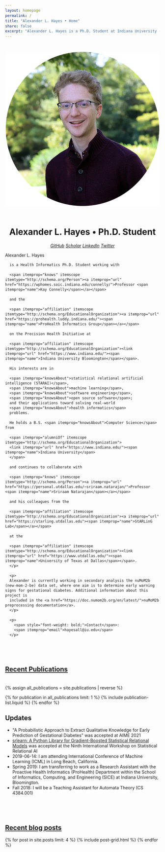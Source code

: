 ```yaml
---
layout: homepage
permalink: /
title: "Alexander L. Hayes • Home"
share: false
excerpt: "Alexander L. Hayes is a Ph.D. Student at Indiana University (IU) Bloomington studying Health Informatics."
---
```


<div itemscope itemtype="http://schema.org/Person">

  <div class="homepage-intro" style="align: center;">
    <img itemprop="image" src="/images/Alexander_Hayes.png" style="display: block; margin: auto; padding-top: 2em; padding-bottom: 2em;">
  </div>

  <div class="homepage-second">
    <center>
    <h1>Alexander L. Hayes • Ph.D. Student</h1>
    <link itemprop="url" href="https://hayesall.com">
    <a itemprop="sameAs" href="https://github.com/hayesall/" class="btn-social github"><i class="icons fa fa-github fa-2x"> GitHub</i></a>
    <a itemprop="sameAs" href="https://scholar.google.com/citations?user=eAys7JgAAAAJ&hl=en" class="btn-social twitter"><i class="icons ai ai-google-scholar ai-2x"> Scholar</i></a>
    <a itemprop="sameAs" href="https://www.linkedin.com/in/alexanderlhayes/" class="btn-social linkedin"><i class="icons fa fa-linkedin fa-2x"> LinkedIn</i></a>
    <a itemprop="sameAs" href="https://twitter.com/alexanderlhayes/" class="btn-social twitter"><i class="icons fa fa-twitter fa-2x"> Twitter</i></a>
    </center>
  </div>

  <div class="homepage-third">
    <p>
      <span itemprop="name">Alexander L. Hayes</span>

      is a Health Informatics Ph.D. Student working with

      <span itemprop="knows" itemscope itemtype="http://schema.org/Person"><a itemprop="url" href="https://wphomes.soic.indiana.edu/connelly/">Professor <span itemprop="name">Kay Connelly</span></a></span>

      and the

      <span itemprop="affiliation" itemscope itemtype="http://schema.org/EducationalOrganization"><a itemprop="url" href="https://prohealth.luddy.indiana.edu/"><span itemprop="name">ProHealth Informatics Group</span></a></span>

      on the Precision Health Initiative at

      <span itemprop="affiliation" itemscope itemtype="http://schema.org/EducationalOrganization"><link itemprop="url" href="https://www.indiana.edu/"><span itemprop="name">Indiana University Bloomington</span></span>.

      His interests are in

      <span itemprop="knowsAbout">statistical relational artificial intelligence (STARAI)</span>,
      <span itemprop="knowsAbout">machine learning</span>,
      <span itemprop="knowsAbout">software engineering</span>,
      <span itemprop="knowsAbout">open source software</span>;
      and their applications toward solving real-world
      <span itemprop="knowsAbout">health informatics</span>
      problems.

      He holds a B.S. <span itemprop="knowsAbout">Computer Science</span> from

      <span itemprop="alumniOf" itemscope itemtype="http://schema.org/EducationalOrganization">
      <link itemprop="url" href="https://www.indiana.edu/"><span itemprop="name">Indiana University</span>
      </span>

      and continues to collaborate with

      <span itemprop="knows" itemscope itemtype="http://schema.org/Person"><a itemprop="url" href="https://personal.utdallas.edu/~sriraam.natarajan/">Professor <span itemprop="name">Sriraam Natarajan</span></a></span>

      and his colleagues from the

      <span itemprop="affiliation" itemscope itemtype="http://schema.org/EducationalOrganization"><a itemprop="url" href="https://starling.utdallas.edu"><span itemprop="name">StARLinG Lab</span></a></span>

      at the

      <span itemprop="affiliation" itemscope itemtype="http://schema.org/EducationalOrganization"><link itemprop="url" href="https://www.utdallas.edu/"><span itemprop="name">University of Texas at Dallas</span></span>.
      </p>

      <p>
      Alexander is currently working in secondary analysis the nuMoM2b (new-mom-2-be) data set, where one aim is to determine early warning signs for gestational diabetes. Additional information about this project is
      included in the <a href="https://doc.numom2b.org/en/latest/">nuMoM2b preprocessing documentation</a>.
      </p>

      <p>
        <span style="font-weight: bold;">Contact</span>:
        <span itemprop="email">hayesall@iu.edu</span>
      </p>
  </div>
</div>

<div class="homepage-fourth">

<a href="{{ site.url }}/publications/"><h2 style="padding-bottom: 1em; padding-top: 3em; text-decoration: underline;">Recent Publications</h2></a>

{% assign all_publications = site.publications | reverse %}

{% for publication in all_publications limit: 1 %}
  {% include publication-list.liquid %}
{% endfor %}

<h2>Updates</h2>

<ul>
<li>"A Probabilistic Approach to Extract Qualitative Knowledge for Early Prediction of Gestational Diabetes" was accepted at AIME 2021</li>
<li><a href="https://github.com/hayesall/srlearn/">srlearn: A Python Library for Gradient-Boosted Statistical Relational Models</a> was accepted at the Ninth International Workshop on Statistical Relational AI</li>
<li>2019-06-14: I am attending International Conference of Machine Learning (ICML) in Long Beach, California.</li>
<li>Spring 2019: I am transferring to work as a Research Assistant with the Proactive Health Informatics (ProHealth) Department within the School of Informatics, Computing, and Engineering (SICE) at Indiana University, Bloomington.</li>
<li>Fall 2018: I will be a Teaching Assistant for Automata Theory (CS 4384.001)</li>
</ul>

<a href="{{ site.url }}/blog/"><h2 style="padding-top: 3em; text-decoration: underline;">Recent blog posts</h2></a>

<div class="tiles">
{% for post in site.posts limit: 4 %}
	{% include post-grid.html %}
{% endfor %}
</div><!-- /.tiles -->

</div>
